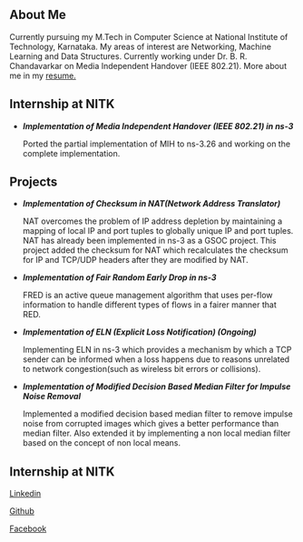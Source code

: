 ## About Me
Currently pursuing my M.Tech in Computer Science at National Institute of Technology, Karnataka. My areas of interest are Networking, Machine Learning and Data Structures. Currently working under Dr. B. R. Chandavarkar on Media Independent Handover (IEEE 802.21). More about me in my [resume.](www.google.com)

## Internship at NITK
- _**Implementation of Media Independent Handover (IEEE 802.21) in ns-3**_

  Ported the partial implementation of MIH to ns-3.26 and working on the complete implementation.

## Projects
- _**Implementation of Checksum in NAT(Network Address Translator)**_

  NAT overcomes the problem of IP address depletion by maintaining a mapping of local IP and port tuples to globally
unique IP and port tuples. NAT has already been implemented in ns-3 as a GSOC project. This project added the
checksum for NAT which recalculates the checksum for IP and TCP/UDP headers after they are modified by NAT.

- _**Implementation of Fair Random Early Drop in ns-3**_

  FRED is an active queue management algorithm that uses per-flow information to handle different types of flows in a fairer
manner that RED.

- _**Implementation of ELN (Explicit Loss Notification) (Ongoing)**_

  Implementing ELN in ns-3 which provides a mechanism by which a TCP sender can be informed when a loss happens due
to reasons unrelated to network congestion(such as wireless bit errors or collisions).

- _**Implementation of Modified Decision Based Median Filter for Impulse Noise Removal**_

  Implemented a modified decision based median filter to remove impulse noise from corrupted images which gives a better
performance than median filter. Also extended it by implementing a non local median filter based on the concept of non
local means.

## Internship at NITK
[Linkedin](www.google.com)

[Github](https://github.com/SusannaRuth)

[Facebook](https://www.facebook.com/susannaruth.peter)

